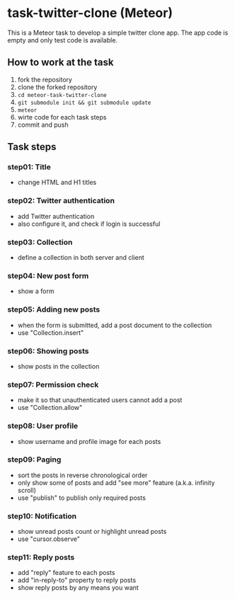 task-twitter-clone (Meteor)
===========================

This is a Meteor task to develop a simple twitter clone app.
The app code is empty and only test code is available.

How to work at the task
-----------------------

1. fork the repository
2. clone the forked repository
3. `cd meteor-task-twitter-clone`
4. `git submodule init && git submodule update`
5. `meteor`
6. wirte code for each task steps
7. commit and push

Task steps
----------

### step01: Title
- change HTML and H1 titles

### step02: Twitter authentication
- add Twitter authentication
- also configure it, and check if login is successful

### step03: Collection
- define a collection in both server and client

### step04: New post form
- show a form

### step05: Adding new posts
- when the form is submitted, add a post document to the collection
- use "Collection.insert"

### step06: Showing posts
- show posts in the collection

### step07: Permission check
- make it so that unauthenticated users cannot add a post
- use "Collection.allow"

### step08: User profile
- show username and profile image for each posts

### step09: Paging
- sort the posts in reverse chronological order
- only show some of posts and add "see more" feature (a.k.a. infinity scroll)
- use "publish" to publish only required posts

### step10: Notification
- show unread posts count or highlight unread posts
- use "cursor.observe"

### step11: Reply posts
- add "reply" feature to each posts
- add "in-reply-to" property to reply posts
- show reply posts by any means you want
